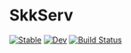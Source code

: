 # SkkServ

[![Stable](https://img.shields.io/badge/docs-stable-blue.svg)](https://akimichi.github.io/SkkServ.jl/stable/)
[![Dev](https://img.shields.io/badge/docs-dev-blue.svg)](https://akimichi.github.io/SkkServ.jl/dev/)
[![Build Status](https://travis-ci.com/akimichi/SkkServ.jl.svg?branch=main)](https://travis-ci.com/akimichi/SkkServ.jl)
